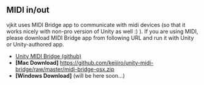 ## MIDI in/out
vjkit uses MIDI Bridge app to communicate with midi devices (so that it works nicely with non-pro version of Unity as well :) ). 
If you are using MIDI, please download MIDI Bridge app from following URL and run it with Unity or Unity-authored app.

* <a href="https://github.com/keijiro/unity-midi-bridge">Unity MIDI Bridge (github)</a>
* <b>[Mac Download]</b> https://github.com/keijiro/unity-midi-bridge/raw/master/midi-bridge-osx.zip
* <b>[Windows Download]</b> (will be here soon…)
